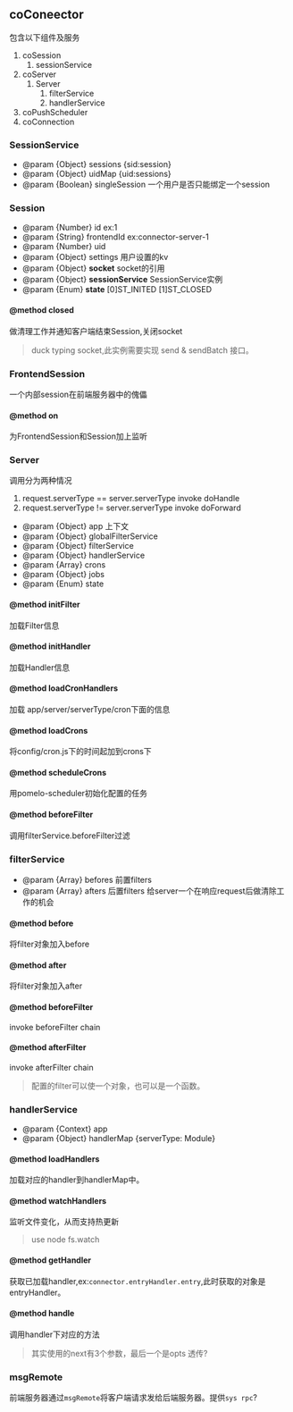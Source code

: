 ## coConeector
包含以下组件及服务
1. coSession
    1. sessionService
2. coServer
    1. Server 
        1. filterService
        2. handlerService
3. coPushScheduler
4. coConnection
### SessionService
+ @param {Object} sessions {sid:session}
+ @param {Object} uidMap {uid:sessions}
+ @param {Boolean} singleSession 一个用户是否只能绑定一个session

### Session
+ @param {Number} id ex:1
+ @param {String} frontendId ex:connector-server-1
+ @param {Number} uid
+ @param {Object} settings 用户设置的kv
+ @param {Object} __socket__ socket的引用
+ @param {Object} __sessionService__ SessionService实例
+ @param {Enum} __state__ [0]ST_INITED [1]ST_CLOSED

#### @method closed
做清理工作并通知客户端结束Session,关闭socket  
> duck typing socket,此实例需要实现 send & sendBatch 接口。

### FrontendSession
一个内部session在前端服务器中的傀儡
#### @method on
为FrontendSession和Session加上监听

### Server
调用分为两种情况
1. request.serverType == server.serverType invoke doHandle
2. request.serverType != server.serverType invoke doForward

+ @param {Object} app 上下文
+ @param {Object} globalFilterService
+ @param {Object} filterService
+ @param {Object} handlerService
+ @param {Array} crons
+ @param {Object} jobs
+ @param {Enum} state  
#### @method initFilter
加载Filter信息
#### @method initHandler
加载Handler信息
#### @method loadCronHandlers
加载 app/server/serverType/cron下面的信息
#### @method loadCrons
将config/cron.js下的时间起加到crons下
#### @method scheduleCrons 
用pomelo-scheduler初始化配置的任务
#### @method beforeFilter
调用filterService.beforeFilter过滤



### filterService
+ @param {Array} befores 前置filters
+ @param {Array} afters 后置filters 给server一个在响应request后做清除工作的机会
#### @method before
将filter对象加入before
#### @method after
将filter对象加入after
#### @method beforeFilter
invoke beforeFilter chain
#### @method afterFilter
invoke afterFilter chain
> 配置的filter可以使一个对象，也可以是一个函数。

### handlerService
+ @param {Context} app
+ @param {Object} handlerMap {serverType: Module}
#### @method loadHandlers
加载对应的handler到handlerMap中。
#### @method watchHandlers
监听文件变化，从而支持热更新
> use node fs.watch
#### @method getHandler
获取已加载handler,ex:`connector.entryHandler.entry`,此时获取的对象是entryHandler。
#### @method handle
调用handler下对应的方法
> 其实使用的next有3个参数，最后一个是opts 透传?

### msgRemote
前端服务器通过`msgRemote`将客户端请求发给后端服务器。提供`sys rpc`?
